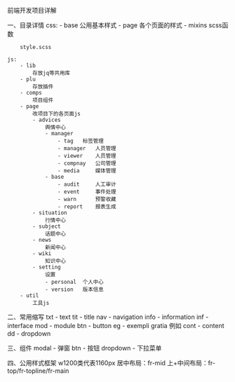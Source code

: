 前端开发项目详解

一、目录详情
	css:
		- base
			公用基本样式
		- page
			各个页面的样式
		- mixins
			scss函数

		style.scss
		
	js:
		- lib
			存放jq等共用库
		- plu
			存放插件
		- comps
			项目组件
		- page
			改项目下的各页面js
			- advices
				舆情中心
				- manager
					- tag	标签管理
					- manager	人员管理
					- viewer	人员管理
					- compnay	公司管理
					- media		媒体管理
				- base
					- audit		人工审计
					- event		事件处理
					- warn		预警收藏
					- report	报表生成
			- situation
				行情中心
			- subject
				话题中心
			- news
				新闻中心
			- wiki
				知识中心
			- setting
				设置
				- personal	个人中心
				- version	版本信息
		- util
			工具js

二、常用缩写
txt - text
tit - title
nav - navigation
info - information
inf - interface
mod - module
btn - button
eg - exempli gratia 例如
cont - content
dd - dropdown

三、组件
modal - 弹窗
btn - 按钮
dropdown - 下拉菜单

四、公用样式框架
w1200类代表1160px
居中布局：fr-mid
上+中间布局：fr-top/fr-topline/fr-main